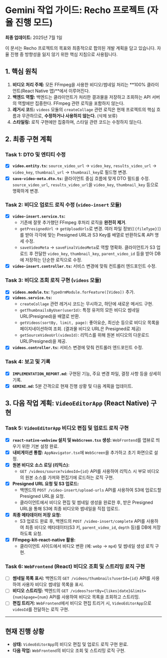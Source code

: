 # Gemini 작업 가이드: Recho 프로젝트 (자율 진행 모드)

**최종 업데이트:** 2025년 7월 1일

이 문서는 Recho 프로젝트의 목표와 최종적으로 합의된 개발 계획을 담고 있습니다. 자율 진행 중 방향성을 잃지 않기 위한 핵심 지침으로 사용됩니다.

## 1. 핵심 원칙

1.  **비디오 처리 주체:** 모든 FFmpeg을 사용한 비디오/썸네일 처리는 **100% 클라이언트(React Native 앱)**에서 이루어진다.
2.  **백엔드 역할:** 백엔드는 클라이언트가 처리한 결과물을 저장하고 조회하는 API 서버의 역할에만 집중한다. FFmpeg 관련 로직을 포함하지 않는다.
3.  **레거시 코드:** `videos` 모듈의 `createCollage` 관련 로직은 현재 프로젝트의 핵심 흐름과 무관하므로, **수정하거나 사용하지 않는다.** (삭제 보류)
4.  **스타일링:** 로직 구현에만 집중하며, 스타일 관련 코드는 수정하지 않는다.

## 2. 최종 구현 계획

### Task 1: DTO 및 엔티티 수정

-   [x] **`video.entity.ts`:** `source_video_url` -> `video_key`, `results_video_url` -> `video_key`, `thumbnail_url` -> `thumbnail_key`로 필드명 변경.
-   [x] **`save-video-meta.dto.ts`:** 클라이언트 중심 흐름에 맞게 DTO 필드를 수정. `source_video_url`, `results_video_url`을 `video_key`, `thumbnail_key` 등으로 명확하게 변경.

### Task 2: 비디오 업로드 로직 수정 (`video-insert` 모듈)

-   [x] **`video-insert.service.ts`:**
    -   기존에 잘못 추가했던 FFmpeg 후처리 로직을 **완전히 제거**.
    -   `getPresignedUrl` -> `getUploadUrls`로 변경. 여러 파일 정보(`[{fileType}]`)를 받아 각각에 맞는 Presigned URL과 S3 Key를 배열로 반환하도록 API 명세 수정.
    -   `saveVideoMeta` -> `saveFinalVideoMeta`로 역할 명확화. 클라이언트가 S3 업로드 후 전달한 `video_key`, `thumbnail_key`, `parent_video_id` 등을 받아 DB에 저장하는 단순한 로직으로 수정.
-   [x] **`video-insert.controller.ts`:** 서비스 변경에 맞춰 컨트롤러 엔드포인트 수정.

### Task 3: 비디오 조회 로직 구현 (`videos` 모듈)

-   [x] **`videos.module.ts`:** `TypeOrmModule.forFeature([Video])` 추가.
-   [x] **`videos.service.ts`:**
    -   `createCollage` 관련 레거시 코드는 무시하고, 하단에 새로운 메서드 구현.
    -   `getThumbnailsByUser(userId)`: 특정 유저의 모든 비디오 썸네일 URL(Presigned)을 배열로 반환.
    -   `getVideos(sortBy, limit, page)`: 좋아요순, 최신순 등으로 비디오 목록을 페이지네이션하여 조회. (결과물 비디오 URL은 Presigned로 제공)
    -   `getSourceVideoUrl(videoId)`: 리믹스를 위해 원본 비디오의 다운로드 URL(Presigned)을 제공.
-   [x] **`videos.controller.ts`:** 서비스 변경에 맞춰 컨트롤러 엔드포인트 수정.

### Task 4: 보고 및 기록

-   [x] **`IMPLEMENTATION_REPORT.md`:** 구현된 기능, 주요 변경 파일, 결정 사항 등을 상세히 기록.
-   [x] **`GEMINI.md`:** 5분 간격으로 현재 진행 상황 및 다음 계획을 업데이트.

## 3. 다음 작업 계획: `VideoEditorApp` (React Native) 구현

### Task 5: `VideoEditorApp` 비디오 편집 및 업로드 로직 구현

-   [x] **`react-native-webview` 설치 및 `WebScreen.tsx` 생성:** `WebFrontend`를 앱뷰로 띄우기 위한 기본 설정 완료.
-   [x] **내비게이션 통합:** `AppNavigator.tsx`에 `WebScreen`을 추가하고 초기 화면으로 설정.
-   [x] **원본 비디오 소스 로딩 (리믹스):**
    -   `GET /videos/source?videoId={id}` API를 사용하여 리믹스 시 부모 비디오의 원본 소스를 가져와 편집기에 로드하는 로직 구현.
-   [x] **Presigned URL 요청 및 S3 업로드:**
    -   백엔드의 `POST /video-insert/upload-urls` API를 사용하여 S3에 업로드할 Presigned URL을 요청.
    -   클라이언트에서 비디오 편집 및 썸네일 생성을 완료한 후, 받은 Presigned URL을 통해 S3에 최종 비디오와 썸네일을 직접 업로드.
-   [x] **최종 메타데이터 저장 요청:**
    -   S3 업로드 완료 후, 백엔드의 `POST /video-insert/complete` API를 사용하여 최종 비디오 메타데이터(S3 키, `parent_video_id`, `depth` 등)를 DB에 저장하도록 요청.
-   [x] **FFmpeg-kit-react-native 활용:**
    -   클라이언트 사이드에서 비디오 변환 (예: `webp` -> `mp4`) 및 썸네일 생성 로직 구현.

### Task 6: `WebFrontend` (React) 비디오 조회 및 스트리밍 로직 구현

-   [ ] **썸네일 목록 표시:** 백엔드의 `GET /videos/thumbnails?userId={id}` API를 사용하여 사용자 비디오 썸네일 목록을 표시.
-   [ ] **비디오 스트리밍:** 백엔드의 `GET /videos?sortBy={likes|date}&limit={num}&page={num}` API를 사용하여 비디오 목록을 조회하고 스트리밍.
-   [ ] **편집 트리거:** `WebFrontend`에서 비디오 편집 트리거 시, `VideoEditorApp`으로 `videoId`를 전달하는 로직 구현.

---

## 현재 진행 상황

-   **상태:** `VideoEditorApp`의 비디오 편집 및 업로드 로직 구현 완료.
-   **다음 작업:** `WebFrontend`의 비디오 조회 및 스트리밍 로직 구현.
